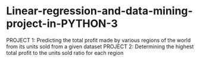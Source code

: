 # Linear-regression-and-data-mining-project-in-PYTHON-3
PROJECT 1: Predicting the total profit made by various regions of the world from its units sold from a given dataset PROJECT 2: Determining the highest total profit to the units sold ratio for each region 
